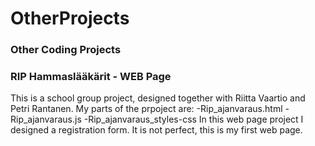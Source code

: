 # OtherProjects
### Other Coding Projects

### RIP Hammaslääkärit - WEB Page
This is a school group project, designed together with Riitta Vaartio and Petri Rantanen. My parts of the prpoject are:
-Rip_ajanvaraus.html
-Rip_ajanvaraus.js
-Rip_ajanvaraus_styles-css
In this web page project I designed a registration form.  It is not perfect, this is my first web page.


